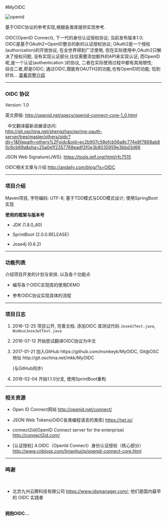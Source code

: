 #MyOIDC

<img src="http://andaily.com/blog/wp-content/uploads/2016/12/openid.png" alt="openid"/>
<p>
    基于OIDC协议的参考实现,根据各类库提供实现参考.
</p>
<p>
OIDC(OpenID Connect), 下一代的身份认证授权协议; 当前发布版本1.0;
<br/>
OIDC是基于OAuth2+OpenID整合的新的认证授权协议; OAuth2是一个授权(authorization)的开放协议, 在全世界得到广泛使用, 但在实际使用中,OAuth2只解决了授权问题, 没有实现认证部分,往往需要添加额外的API来实现认证; 而OpenID呢,是一个认证(authentication )的协议, 二者在实际使用过程中都有其局限性;
<br/>
综合二者,即是OIDC; 通过OIDC,既能有OAUTH2的功能,也有OpenID的功能; 恰到好处…
    <a href="http://andaily.com/blog/?p=440">查看完整介绍</a>
</p>
<hr/>

<h3>OIDC 协议</h3>
Version: 1.0
<br/>
<p>
    英文原版: <a href="http://openid.net/specs/openid-connect-core-1_0.html">http://openid.net/specs/openid-connect-core-1_0.html</a>
</p>
<p>
    中文翻译最新进展请访问:<br/> <a href="http://git.oschina.net/shengzhao/spring-oauth-server/tree/master/others/oidc?dir=1&filepath=others%2Foidc&oid=ec2b907c58efcb56a8c774e8f7868ab80c6cb69a&sha=25a0e1f2357768eadf3f0e3b8035959e3bbd3d66">http://git.oschina.net/shengzhao/spring-oauth-server/tree/master/others/oidc?dir=1&filepath=others%2Foidc&oid=ec2b907c58efcb56a8c774e8f7868ab80c6cb69a&sha=25a0e1f2357768eadf3f0e3b8035959e3bbd3d66</a>
</p>

<p>
    JSON Web Signature(JWS): <a href="https://tools.ietf.org/html/rfc7515">https://tools.ietf.org/html/rfc7515</a>
</p>
<p>OIDC相关文章与介绍 <a href="http://andaily.com/blog/?s=OIDC">http://andaily.com/blog/?s=OIDC</a> </p>
<hr/>


<h3>项目介绍</h3>
<p>
    Maven项目, 字符编码: UTF-8; 基于TDD模式与DDD模式设计; 使用SpringBoot实现
</p>
<strong>使用的框架与版本号</strong>
<ul>
    <li><p>JDK (1.8.0_40)</p></li>
    <li><p>SprintBoot (2.0.0.RELEASE)</p></li>
    <li><p>Jose4j (0.6.2)</p></li>
</ul>


<hr/>


<h3>功能列表</h3>
<p>介绍项目开发的计划与安排, 以及各个功能点</p>

<ul>
    <li><p>编写各个OIDC实现库的使用DEMO</p></li>
    <li><p>参考OIDC协议实现具体的流程</p></li>
</ul>


<hr/>

<h3>项目日志</h3>

<ol>
    <li><p>2016-12-25  项目公开, 完善文档. 添加OIDC 库测试代码 <code>Jose4JTest.java</code>, <code>NimbusJoseJwtTest.java</code></p></li>
    <li><p>2016-07-12  开始尝试翻译OIDC协议为中文</p></li>
    <li><p>2017-01-21  加入GitHub https://github.com/monkeyk/MyOIDC, Git@OSC地址 http://git.oschina.net/mkk/MyOIDC</p>(与GitHub同步)</li>
    <li><p>2018-02-04  开始1.1.0分支, 使用SprintBoot重构</p></li>
</ol>

<hr/>

<h3>相关资源</h3>

<ul>
    <li><p>Open ID Connect网站 <a href="http://openid.net/connect/">http://openid.net/connect/</a> </p></li>
    <li><p>JSON Web Tokens(OIDC各类编程语言的类库) <a href="https://jwt.io/">https://jwt.io/</a> </p></li>
    <li><p>connect2id(OpenID Connect server for the enterprise) <a href="http://connect2id.com/">http://connect2id.com/</a> </p></li>
    <li><p>[认证授权] 4.OIDC（OpenId Connect）身份认证授权（核心部分） <a href="http://www.cnblogs.com/linianhui/p/openid-connect-core.html">http://www.cnblogs.com/linianhui/p/openid-connect-core.html</a> </p></li>
</ul>

<hr/>

<h3>鸣谢</h3>

<ul>
    <li><p>北京九州云腾科技有限公司 <a href="https://www.idsmanager.com/">https://www.idsmanager.com/</a>; 他们是国内最早的 OIDC 实践者</p></li>
</ul>



<br/>
<strong>拥抱OIDC…</strong>

